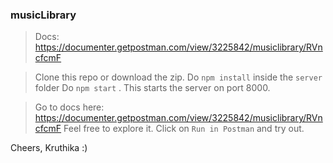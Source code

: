 ### musicLibrary

> Docs: https://documenter.getpostman.com/view/3225842/musiclibrary/RVncfcmF

> Clone this repo or download the zip.
Do ```npm install``` inside the ```server``` folder
Do ```npm start``` . This starts the server on port 8000.

> Go to docs here: https://documenter.getpostman.com/view/3225842/musiclibrary/RVncfcmF
Feel free to explore it.
Click on ```Run in Postman``` and try out.

Cheers, 
Kruthika :)

